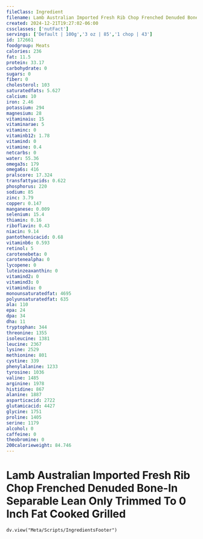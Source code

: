 ```yaml
---
fileClass: Ingredient
filename: Lamb Australian Imported Fresh Rib Chop Frenched Denuded Bone-In Separable Lean Only Trimmed To 0 Inch Fat Cooked Grilled
created: 2024-12-21T19:27:02-06:00
cssclasses: ['nutFact']
servings: ['Default | 100g','3 oz | 85','1 chop | 43']
id: 172661
foodgroup: Meats
calories: 236
fat: 11.5
protein: 33.17
carbohydrate: 0
sugars: 0
fiber: 0
cholesterol: 103
saturatedfats: 5.627
calcium: 10
iron: 2.46
potassium: 294
magnesium: 28
vitaminaiu: 15
vitaminarae: 5
vitaminc: 0
vitaminb12: 1.78
vitamind: 0
vitamine: 0.4
netcarbs: 0
water: 55.36
omega3s: 179
omega6s: 416
pralscore: 17.324
transfattyacids: 0.622
phosphorus: 220
sodium: 85
zinc: 3.79
copper: 0.147
manganese: 0.009
selenium: 15.4
thiamin: 0.16
riboflavin: 0.43
niacin: 9.14
pantothenicacid: 0.68
vitaminb6: 0.593
retinol: 5
carotenebeta: 0
carotenealpha: 0
lycopene: 0
luteinzeaxanthin: 0
vitamind2: 0
vitamind3: 0
vitamindiu: 0
monounsaturatedfat: 4695
polyunsaturatedfat: 635
ala: 110
epa: 24
dpa: 34
dha: 11
tryptophan: 344
threonine: 1355
isoleucine: 1381
leucine: 2367
lysine: 2529
methionine: 801
cystine: 339
phenylalanine: 1233
tyrosine: 1036
valine: 1485
arginine: 1978
histidine: 867
alanine: 1887
asparticacid: 2722
glutamicacid: 4427
glycine: 1751
proline: 1405
serine: 1179
alcohol: 0
caffeine: 0
theobromine: 0
200calorieweight: 84.746
---
```


# Lamb Australian Imported Fresh Rib Chop Frenched Denuded Bone-In Separable Lean Only Trimmed To 0 Inch Fat Cooked Grilled

```dataviewjs
dv.view("Meta/Scripts/IngredientsFooter")
```